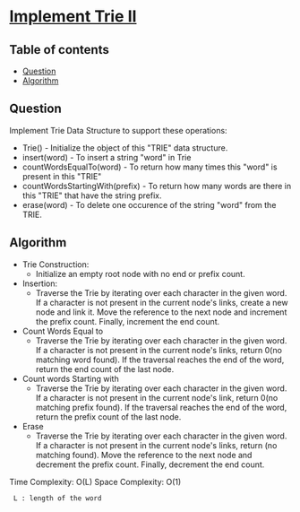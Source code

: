 # [Implement Trie II](https://www.codingninjas.com/studio/problems/implement-trie-ll_8230840?challengeSlug=striver-sde-challenge&leftPanelTab=0)

## Table of contents

- [Question](#question)
- [Algorithm](#algorithm)

## Question
Implement Trie Data Structure to support these operations:
- Trie() - Initialize the object of this "TRIE" data structure.
- insert(word) - To insert a string "word" in Trie 
- countWordsEqualTo(word) - To return how many times this "word" is present in this "TRIE"
- countWordsStartingWith(prefix) - To return how many words are there in this "TRIE" that have the string prefix.
- erase(word) - To delete one occurence of the string "word" from the TRIE.

## Algorithm
- Trie Construction:
    - Initialize an empty root node with no end or prefix count.
- Insertion:
    - Traverse the Trie by iterating over each character in the given word. If a character is not present in the current node's links, create a new node and link it. Move the reference to the next node and increment the prefix count. Finally, increment the end count.
- Count Words Equal to 
    - Traverse the Trie by iterating over each character in the given word. If a character is not present in the current node's links, return 0(no matching word found). If the traversal reaches the end of the word, return the end count of the last node.
- Count words Starting with 
    - Traverse the Trie by iterating over each character in the given word. If a character is not present in the current node's link, return 0(no matching prefix found). If the traversal reaches the end of the word, return the prefix count of the last node.
- Erase
    - Traverse the Trie by iterating over each character in the given word. If a character is not present in the current node's links, return (no matching found). Move the reference to the next node and decrement the prefix count. Finally, decrement the end count.

Time Complexity: O(L)
Space Complexity: O(1)

<code> L : length of the word </code> 

